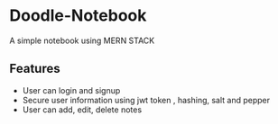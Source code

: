 # Doodle-Notebook

A simple notebook using MERN STACK
## Features

- User can login and signup
- Secure user information using jwt token , hashing, salt and pepper
- User can add, edit, delete notes
